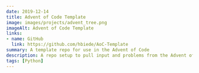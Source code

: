 ```yaml
---
date: 2019-12-14
title: Advent of Code Template
image: images/projects/advent_tree.png
imageAlt: Advent of Code Template
links:
- name: GitHub
  link: https://github.com/hbiede/AoC-Template
summary: A template repo for use in the Advent of Code
description: A repo setup to pull input and problems from the Advent of Code website, as well as your completion stats if you are looking to compare time-to-completion statistics.
tags: [Python]
---
```

